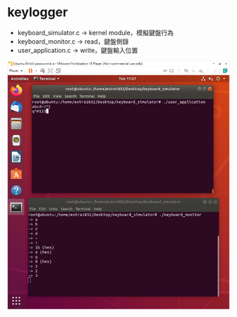 # keylogger
* keyboard_simulator.c -> kernel module，模擬鍵盤行為
* keyboard_monitor.c -> read，鍵盤側錄
* user_application.c -> write，鍵盤輸入位置

![result image](keylogger-result.png)
